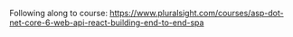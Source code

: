 Following along to course: https://www.pluralsight.com/courses/asp-dot-net-core-6-web-api-react-building-end-to-end-spa

